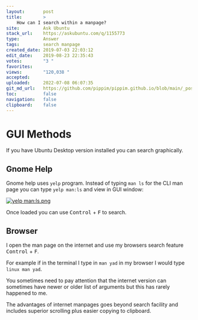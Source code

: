 ```yaml
---
layout:       post
title:        >
    How can I search within a manpage?
site:         Ask Ubuntu
stack_url:    https://askubuntu.com/q/1155773
type:         Answer
tags:         search manpage
created_date: 2019-07-03 22:03:12
edit_date:    2019-08-23 22:35:43
votes:        "3 "
favorites:    
views:        "120,038 "
accepted:     
uploaded:     2022-07-08 06:07:35
git_md_url:   https://github.com/pippim/pippim.github.io/blob/main/_posts/2019/2019-07-03-How-can-I-search-within-a-manpage_.md
toc:          false
navigation:   false
clipboard:    false
---
```


# GUI Methods

If you have Ubuntu Desktop version installed you can search graphically.

## Gnome Help

Gnome help uses `yelp` program. Instead of typing `man ls` for the CLI man page you can type `yelp man:ls` and view in GUI window:

[![yelp man:ls.png][1]][1]

Once loaded you can use <kbd>Control</kbd> + <kbd>F</kbd> to search.

## Browser

I open the man page on the internet and use my browsers search feature <kbd>Control</kbd> + <kbd>F</kbd>.

For example if in the terminal I type in `man yad` in my browser I would type `linux man yad`.

You sometimes need to pay attention that the internet version can sometimes have newer or older list of arguments but this has rarely happened to me.

The advantages of internet manpages goes beyond search facility and includes superior scrolling plus easier copying to clipboard.


  [1]: https://i.stack.imgur.com/LvSom.png
